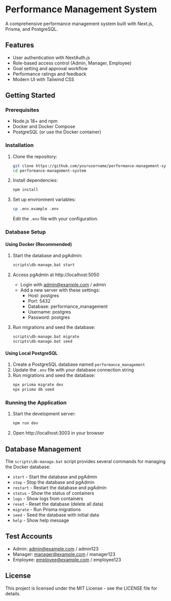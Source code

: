 # Performance Management System

A comprehensive performance management system built with Next.js, Prisma, and PostgreSQL.

## Features

- User authentication with NextAuth.js
- Role-based access control (Admin, Manager, Employee)
- Goal setting and approval workflow
- Performance ratings and feedback
- Modern UI with Tailwind CSS

## Getting Started

### Prerequisites

- Node.js 18+ and npm
- Docker and Docker Compose
- PostgreSQL (or use the Docker container)

### Installation

1. Clone the repository:
   ```bash
   git clone https://github.com/yourusername/performance-management-system.git
   cd performance-management-system
   ```

2. Install dependencies:
   ```bash
   npm install
   ```

3. Set up environment variables:
   ```bash
   cp .env.example .env
   ```
   Edit the `.env` file with your configuration.

### Database Setup

#### Using Docker (Recommended)

1. Start the database and pgAdmin:
   ```bash
   scripts\db-manage.bat start
   ```

2. Access pgAdmin at http://localhost:5050
   - Login with admin@example.com / admin
   - Add a new server with these settings:
     - Host: postgres
     - Port: 5432
     - Database: performance_management
     - Username: postgres
     - Password: postgres

3. Run migrations and seed the database:
   ```bash
   scripts\db-manage.bat migrate
   scripts\db-manage.bat seed
   ```

#### Using Local PostgreSQL

1. Create a PostgreSQL database named `performance_management`
2. Update the `.env` file with your database connection string
3. Run migrations and seed the database:
   ```bash
   npx prisma migrate dev
   npx prisma db seed
   ```

### Running the Application

1. Start the development server:
   ```bash
   npm run dev
   ```

2. Open http://localhost:3003 in your browser

## Database Management

The `scripts\db-manage.bat` script provides several commands for managing the Docker database:

- `start` - Start the database and pgAdmin
- `stop` - Stop the database and pgAdmin
- `restart` - Restart the database and pgAdmin
- `status` - Show the status of containers
- `logs` - Show logs from containers
- `reset` - Reset the database (delete all data)
- `migrate` - Run Prisma migrations
- `seed` - Seed the database with initial data
- `help` - Show help message

## Test Accounts

- Admin: admin@example.com / admin123
- Manager: manager@example.com / manager123
- Employee: employee@example.com / employee123

## License

This project is licensed under the MIT License - see the LICENSE file for details. 